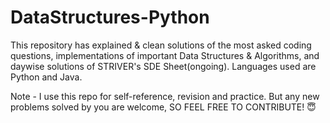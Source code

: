 # DataStructures-Python
This repository has explained & clean solutions of the most asked coding questions, implementations of important Data Structures & Algorithms, and daywise solutions of STRIVER's SDE Sheet(ongoing). Languages used are Python and Java.

Note - I use this repo for self-reference, revision and practice. But any new problems solved by you are welcome, SO FEEL FREE TO CONTRIBUTE! 😇
